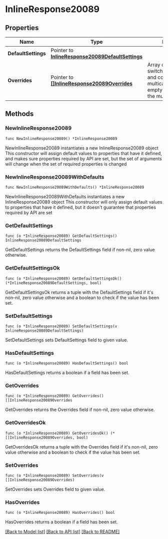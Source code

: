 # InlineResponse20089

## Properties

Name | Type | Description | Notes
------------ | ------------- | ------------- | -------------
**DefaultSettings** | Pointer to [**InlineResponse20089DefaultSettings**](InlineResponse20089DefaultSettings.md) |  | [optional] 
**Overrides** | Pointer to [**[]InlineResponse20089Overrides**](InlineResponse20089Overrides.md) | Array of paired switches/stacks/profiles and corresponding multicast settings.       An empty array will clear the multicast settings. | [optional] 

## Methods

### NewInlineResponse20089

`func NewInlineResponse20089() *InlineResponse20089`

NewInlineResponse20089 instantiates a new InlineResponse20089 object
This constructor will assign default values to properties that have it defined,
and makes sure properties required by API are set, but the set of arguments
will change when the set of required properties is changed

### NewInlineResponse20089WithDefaults

`func NewInlineResponse20089WithDefaults() *InlineResponse20089`

NewInlineResponse20089WithDefaults instantiates a new InlineResponse20089 object
This constructor will only assign default values to properties that have it defined,
but it doesn't guarantee that properties required by API are set

### GetDefaultSettings

`func (o *InlineResponse20089) GetDefaultSettings() InlineResponse20089DefaultSettings`

GetDefaultSettings returns the DefaultSettings field if non-nil, zero value otherwise.

### GetDefaultSettingsOk

`func (o *InlineResponse20089) GetDefaultSettingsOk() (*InlineResponse20089DefaultSettings, bool)`

GetDefaultSettingsOk returns a tuple with the DefaultSettings field if it's non-nil, zero value otherwise
and a boolean to check if the value has been set.

### SetDefaultSettings

`func (o *InlineResponse20089) SetDefaultSettings(v InlineResponse20089DefaultSettings)`

SetDefaultSettings sets DefaultSettings field to given value.

### HasDefaultSettings

`func (o *InlineResponse20089) HasDefaultSettings() bool`

HasDefaultSettings returns a boolean if a field has been set.

### GetOverrides

`func (o *InlineResponse20089) GetOverrides() []InlineResponse20089Overrides`

GetOverrides returns the Overrides field if non-nil, zero value otherwise.

### GetOverridesOk

`func (o *InlineResponse20089) GetOverridesOk() (*[]InlineResponse20089Overrides, bool)`

GetOverridesOk returns a tuple with the Overrides field if it's non-nil, zero value otherwise
and a boolean to check if the value has been set.

### SetOverrides

`func (o *InlineResponse20089) SetOverrides(v []InlineResponse20089Overrides)`

SetOverrides sets Overrides field to given value.

### HasOverrides

`func (o *InlineResponse20089) HasOverrides() bool`

HasOverrides returns a boolean if a field has been set.


[[Back to Model list]](../README.md#documentation-for-models) [[Back to API list]](../README.md#documentation-for-api-endpoints) [[Back to README]](../README.md)


